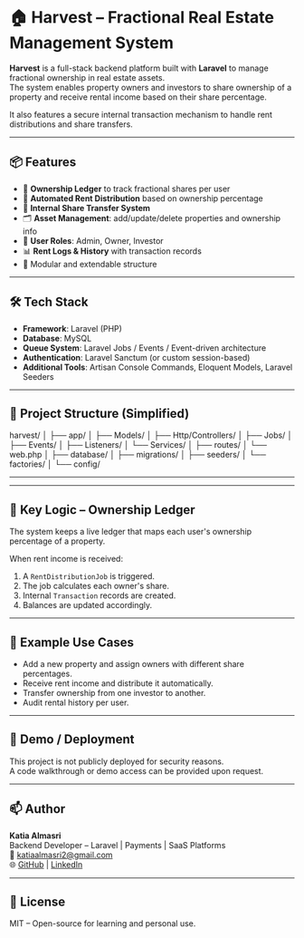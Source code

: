 # 🏠 Harvest – Fractional Real Estate Management System

**Harvest** is a full-stack backend platform built with **Laravel** to manage fractional ownership in real estate assets.  
The system enables property owners and investors to share ownership of a property and receive rental income based on their share percentage.

It also features a secure internal transaction mechanism to handle rent distributions and share transfers.

---

## 📦 Features

- 🧾 **Ownership Ledger** to track fractional shares per user
- 💸 **Automated Rent Distribution** based on ownership percentage
- 🔄 **Internal Share Transfer System**
- 🗂️ **Asset Management**: add/update/delete properties and ownership info
- 🔐 **User Roles**: Admin, Owner, Investor
- 📊 **Rent Logs & History** with transaction records
- 🧩 Modular and extendable structure

---

## 🛠️ Tech Stack

- **Framework**: Laravel (PHP)
- **Database**: MySQL
- **Queue System**: Laravel Jobs / Events / Event-driven architecture
- **Authentication**: Laravel Sanctum (or custom session-based)
- **Additional Tools**: Artisan Console Commands, Eloquent Models, Laravel Seeders

---

## 📂 Project Structure (Simplified)
harvest/
│
├── app/
│ ├── Models/
│ ├── Http/Controllers/
│ ├── Jobs/
│ ├── Events/
│ ├── Listeners/
│ └── Services/
│
├── routes/
│ └── web.php
│
├── database/
│ ├── migrations/
│ ├── seeders/
│ └── factories/
│
└── config/

---

---

## 🧠 Key Logic – Ownership Ledger

The system keeps a live ledger that maps each user's ownership percentage of a property.

When rent income is received:
1. A `RentDistributionJob` is triggered.
2. The job calculates each owner's share.
3. Internal `Transaction` records are created.
4. Balances are updated accordingly.

---

## 🧪 Example Use Cases

- Add a new property and assign owners with different share percentages.
- Receive rent income and distribute it automatically.
- Transfer ownership from one investor to another.
- Audit rental history per user.

---

## 🚀 Demo / Deployment

This project is not publicly deployed for security reasons.  
A code walkthrough or demo access can be provided upon request.

---

## 📫 Author

**Katia Almasri**  
Backend Developer – Laravel | Payments | SaaS Platforms  
📧 katiaalmasri2@gmail.com  
🌐 [GitHub](https://github.com/Katia-almasri) | [LinkedIn](https://linkedin.com/in/katia-al-masri)

---

## 📝 License

MIT – Open-source for learning and personal use.


